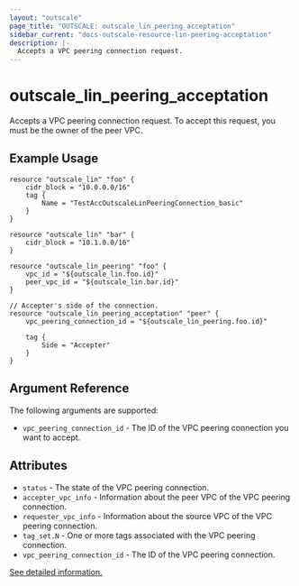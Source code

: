 ```yaml
---
layout: "outscale"
page_title: "OUTSCALE: outscale_lin_peering_acceptation"
sidebar_current: "docs-outscale-resource-lin-peering-acceptation"
description: |-
  Accepts a VPC peering connection request.
---
```


# outscale_lin_peering_acceptation

Accepts a VPC peering connection request.
To accept this request, you must be the owner of the peer VPC.

## Example Usage

```hcl
resource "outscale_lin" "foo" {
    cidr_block = "10.0.0.0/16"
    tag {
        Name = "TestAccOutscaleLinPeeringConnection_basic"
    }
}

resource "outscale_lin" "bar" {
    cidr_block = "10.1.0.0/16"
}

resource "outscale_lin_peering" "foo" {
    vpc_id = "${outscale_lin.foo.id}"
    peer_vpc_id = "${outscale_lin.bar.id}"
}

// Accepter's side of the connection.
resource "outscale_lin_peering_acceptation" "peer" {
    vpc_peering_connection_id = "${outscale_lin_peering.foo.id}"

    tag {
        Side = "Accepter"
    }
}
```

## Argument Reference

The following arguments are supported:

* `vpc_peering_connection_id` - The ID of the VPC peering connection you want to accept.

## Attributes

* `status` - The state of the VPC peering connection.
* `accepter_vpc_info` - Information about the peer VPC of the VPC peering connection.
* `requester_vpc_info` - Information about the source VPC of the VPC peering connection.
* `tag_set.N` - One or more tags associated with the VPC peering connection.
* `vpc_peering_connection_id` - The ID of the VPC peering connection.

[See detailed information.](http://docs.outscale.com/api_fcu/definitions/VpcPeeringConnection.html#_api_fcu-vpcpeeringconnection)
